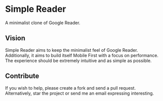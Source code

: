 # Simple Reader
A minimalist clone of Google Reader.

## Vision
Simple Reader aims to keep the minimalist feel of Google Reader. Additionally, it aims to build itself Mobile First with a focus on performance. The experience should be extremely intuitive and as simple as possible.

## Contribute
If you wish to help, please create a fork and send a pull request. Alternatively, star the project or send me an email expressing interesting.